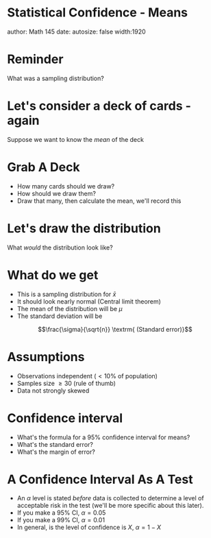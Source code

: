 Statistical Confidence - Means
========================================================
author: Math 145
date: 
autosize: false
width:1920

Reminder
===
What was a sampling distribution?

Let's consider a deck of cards - again
===

Suppose we want to know the *mean* of the deck

Grab A Deck
===

- How many cards should we draw?
- How should we draw them?
- Draw that many, then calculate the mean, we'll record this

Let's draw the distribution
===
What *would* the distribution look like?

What do we get
===
* This is a sampling distribution for $\bar{x}$
* It should look nearly normal (Central limit theorem)
* The mean of the distribution will be $\mu$
* The standard deviation will be

$$\frac{\sigma}{\sqrt{n}} \textrm{ (Standard error)}$$

Assumptions
===
* Observations independent ($<10\%$ of population)
* Samples size $\geq 30$ (rule of thumb)
* Data not strongly skewed

Confidence interval
===
* What's the formula for a 95% confidence interval for means?
* What's the standard error?
* What's the margin of error?

A Confidence Interval As A Test
===
* An $\alpha$ level is stated *before* data is collected to determine a level of acceptable risk in the test (we'll be more specific about this later).
* If you make a 95% CI, $\alpha=0.05$
* If you make a 99% CI, $\alpha=0.01$
* In general, is the level of confidence is $X$, $\alpha=1-X$
